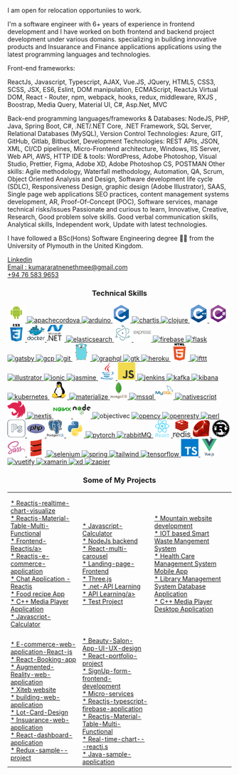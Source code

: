 <!DOCTYPE html>
<html lang="en">
<head>
    <meta charset="UTF-8">
    <meta name="viewport" content="width=device-width, initial-scale=1.0">
    <meta name="description" content="https://www.linkedin.com/in/nethmee-kumararatne-a93b051b7/">
    <meta name="keywords" content="Frontend Developer, ReactJs, Open for relocation">
    <meta name="author" content="Nethmee Kumararatne">
    <meta property="og:title" content="Nethmee Kumararatne">
    <meta property="og:description" content="I'm Nethmee Kumararatne. I'm a Software Engineer and have 6 years of experience in Frontend Development with React.Js and other frontend frameworks and programming languages. I have completed BSC(Hons)Software Engineering at University of Plymouth, United Kingdom in 2022. I worked in many foriegn national companies in previously. Now I'm lokking for a relocation opportunity to Singapore, Europe, Australiya, UK and USA countries.">
    <meta property="og:url" content="(https://nethmeekumararatne-portfolio.vercel.app/](https://nethmeekumararatne-portfolio.vercel.app/)">
    <meta property="og:type" content="website">
    <meta name="linkedin:title" content="Nethmee Kumararatne">
  <meta property="linkedin:url" content="https://www.linkedin.com/in/nethmee-kumararatne-a93b051b7/">
    <meta name="linkedin:description" content="Software Engineer | ReactJs Development | UIUX Design | Coding | QA & Testing | Debugging | Technical Support | Communication|| Open to relocate📌👋 || React || .NET || Web Services || SDLC || MySQL 💻🌏">
    <meta name="linkedin:image" content="(https://media.licdn.com/media/AAYQAQSOAAgAAQAAAAAAAB-zrMZEDXI2T62PSuT6kpB6qg.png)">
    <meta name="linkedin:card" content="summary_large_image">
      <meta property="medium:url" content="https://medium.com/@kumararatnenethmee">
     <meta property="medium:type" content="wesite">
</head>
<body>
   
<p align="left"> I am open for relocation opportuniies to work.</p>
<p align="left"> I'm a software engineer with 6+ years of experience in frontend development and I have worked on both frontend and backend project development under various domains.  specializing in building innovative products and Insuarance and Finance applications applications using the latest programming languages and technologies. 
<br/> 
<p>Front-end frameworks:</p>
<p>ReactJs, Javascript, Typescript, AJAX, Vue.JS, JQuery, HTML5, CSS3, SCSS, JSX, ES6, Eslint, DOM manipulation, ECMAScript, ReactJs Virtual DOM, React - Router, npm, webpack, hooks, redux, middleware, RXJS , Boostrap, Media Query, Material UI, C#, Asp.Net, MVC</p>

   Back-end programming languages/frameworks & Databases:
NodeJS, PHP, Java, Spring Boot, C#, .NET/.NET Core, .NET Framework, SQL Server, Relational Databases (MySQL), 
   Version Control Technologies: Azure, GIT, GitHub, Gitlab, Bitbucket,
Development Technologies: REST APIs, JSON, XML, CI/CD pipelines, Micro-Frontend architecture, Windows, IIS Server, Web API, AWS, HTTP
IDE & tools: WordPress, Adobe Photoshop, Visual Studio, Prettier, Figma, Adobe XD, Adobe Photoshop CS, POSTMAN
Other skills: Agile methodology, Waterfall methodology, Automation, QA, Scrum, Object Oriented Analysis and    Design, Software development life cycle (SDLC), Responsiveness Design, graphic design (Adobe Illustrator), SAAS, Single page web applications SEO practices, content management systems development, AR, Proof-Of-Concept (POC), Software services, manage technical risks/issues
Passionate and curious to learn, Innovative, Creative, Research, Good problem solve skills. Good verbal communication skills, Analytical skills, Independent work, Update with latest technologies. 
   
 I have followed a BSc(Hons) Software Engineering degree 👨‍🎓 from the University of Plymouth in the United Kingdom.</p>
<p align="left">
  <!--🌱
  <a href="https://nethmeekumararatne-portfolio.vercel.app/">Portfolio</a> 
 🌱-->
<a href="https://www.linkedin.com/in/nethmee-kumararatne-a93b051b7/" target="blank">Linkedin</a><br/>
<a href="kumararatnenethmee@gmail.com">Email : kumararatnenethmee@gmail.com</a> <br/>
<a href="+94765839653"> +94 76 583 9653 </a><br/>
 

 </p>

<h3 align="center"> Technical Skills </h3> 

<p align="left">  <a href="https://developer.android.com" target="_blank" rel="noreferrer"> <img src="https://raw.githubusercontent.com/devicons/devicon/master/icons/android/android-original-wordmark.svg" alt="android" width="40" height="40"/> </a> <a href="https://cordova.apache.org/" target="_blank" rel="noreferrer"> <img src="https://www.vectorlogo.zone/logos/apache_cordova/apache_cordova-icon.svg" alt="apachecordova" width="40" height="40"/> </a> <a href="https://www.arduino.cc/" target="_blank" rel="noreferrer"> <img src="https://cdn.worldvectorlogo.com/logos/arduino-1.svg" alt="arduino" width="40" height="40"/> </a>  <a href="https://www.cprogramming.com/" target="_blank" rel="noreferrer"> <img src="https://raw.githubusercontent.com/devicons/devicon/master/icons/c/c-original.svg" alt="c" width="40" height="40"/> </a>  <a href="https://www.chartjs.org" target="_blank" rel="noreferrer"> <img src="https://www.chartjs.org/media/logo-title.svg" alt="chartjs" width="40" height="40"/> </a> <a href="https://clojure.org/" target="_blank" rel="noreferrer"> <img src="https://upload.wikimedia.org/wikipedia/commons/5/5d/Clojure_logo.svg" alt="clojure" width="40" height="40"/> </a> <a href="https://www.w3schools.com/cpp/" target="_blank" rel="noreferrer"> <img src="https://raw.githubusercontent.com/devicons/devicon/master/icons/cplusplus/cplusplus-original.svg" alt="cplusplus" width="40" height="40"/> </a> <a href="https://www.w3schools.com/cs/" target="_blank" rel="noreferrer"> <img src="https://raw.githubusercontent.com/devicons/devicon/master/icons/csharp/csharp-original.svg" alt="csharp" width="40" height="40"/> </a> <a href="https://www.w3schools.com/css/" target="_blank" rel="noreferrer"> <img src="https://raw.githubusercontent.com/devicons/devicon/master/icons/css3/css3-original-wordmark.svg" alt="css3" width="40" height="40"/> </a> <a href="https://www.docker.com/" target="_blank" rel="noreferrer"> <img src="https://raw.githubusercontent.com/devicons/devicon/master/icons/docker/docker-original-wordmark.svg" alt="docker" width="40" height="40"/> </a> <a href="https://dotnet.microsoft.com/" target="_blank" rel="noreferrer"> <img src="https://raw.githubusercontent.com/devicons/devicon/master/icons/dot-net/dot-net-original-wordmark.svg" alt="dotnet" width="40" height="40"/> </a> <a href="https://www.elastic.co" target="_blank" rel="noreferrer"> <img src="https://www.vectorlogo.zone/logos/elastic/elastic-icon.svg" alt="elasticsearch" width="40" height="40"/> </a> <a href="https://www.electronjs.org" target="_blank" rel="noreferrer"> <img src="https://raw.githubusercontent.com/devicons/devicon/master/icons/electron/electron-original.svg" alt="electron" width="40" height="40"/> </a> <a href="https://expressjs.com" target="_blank" rel="noreferrer"> <img src="https://raw.githubusercontent.com/devicons/devicon/master/icons/express/express-original-wordmark.svg" alt="express" width="40" height="40"/> </a> <a href="https://firebase.google.com/" target="_blank" rel="noreferrer"> <img src="https://www.vectorlogo.zone/logos/firebase/firebase-icon.svg" alt="firebase" width="40" height="40"/> </a> <a href="https://flask.palletsprojects.com/" target="_blank" rel="noreferrer"> <img src="https://www.vectorlogo.zone/logos/pocoo_flask/pocoo_flask-icon.svg" alt="flask" width="40" height="40"/> </a> <a href="https://www.gatsbyjs.com/" target="_blank" rel="noreferrer"> <img src="https://www.vectorlogo.zone/logos/gatsbyjs/gatsbyjs-icon.svg" alt="gatsby" width="40" height="40"/> </a> <a href="https://cloud.google.com" target="_blank" rel="noreferrer"> <img src="https://www.vectorlogo.zone/logos/google_cloud/google_cloud-icon.svg" alt="gcp" width="40" height="40"/> </a> <a href="https://git-scm.com/" target="_blank" rel="noreferrer"> <img src="https://www.vectorlogo.zone/logos/git-scm/git-scm-icon.svg" alt="git" width="40" height="40"/> </a> <a href="https://golang.org" target="_blank" rel="noreferrer"> <img src="https://raw.githubusercontent.com/devicons/devicon/master/icons/go/go-original.svg" alt="go" width="40" height="40"/> </a>  <a href="https://graphql.org" target="_blank" rel="noreferrer"> <img src="https://www.vectorlogo.zone/logos/graphql/graphql-icon.svg" alt="graphql" width="40" height="40"/> </a> <a href="https://www.gtk.org/" target="_blank" rel="noreferrer"> <img src="https://upload.wikimedia.org/wikipedia/commons/7/71/GTK_logo.svg" alt="gtk" width="40" height="40"/> </a> <a href="https://heroku.com" target="_blank" rel="noreferrer"> <img src="https://www.vectorlogo.zone/logos/heroku/heroku-icon.svg" alt="heroku" width="40" height="40"/> </a> <a href="https://www.w3.org/html/" target="_blank" rel="noreferrer"> <img src="https://raw.githubusercontent.com/devicons/devicon/master/icons/html5/html5-original-wordmark.svg" alt="html5" width="40" height="40"/> </a> <a href="https://ifttt.com/" target="_blank" rel="noreferrer"> <img src="https://www.vectorlogo.zone/logos/ifttt/ifttt-ar21.svg" alt="ifttt" width="40" height="40"/> </a> <a href="https://www.adobe.com/in/products/illustrator.html" target="_blank" rel="noreferrer"> <img src="https://www.vectorlogo.zone/logos/adobe_illustrator/adobe_illustrator-icon.svg" alt="illustrator" width="40" height="40"/> </a> <a href="https://ionicframework.com" target="_blank" rel="noreferrer"> <img src="https://upload.wikimedia.org/wikipedia/commons/d/d1/Ionic_Logo.svg" alt="ionic" width="40" height="40"/> </a> <a href="https://jasmine.github.io/" target="_blank" rel="noreferrer"> <img src="https://www.vectorlogo.zone/logos/jasmine/jasmine-icon.svg" alt="jasmine" width="40" height="40"/> </a> <a href="https://www.java.com" target="_blank" rel="noreferrer"> <img src="https://raw.githubusercontent.com/devicons/devicon/master/icons/java/java-original.svg" alt="java" width="40" height="40"/> </a> <a href="https://developer.mozilla.org/en-US/docs/Web/JavaScript" target="_blank" rel="noreferrer"> <img src="https://raw.githubusercontent.com/devicons/devicon/master/icons/javascript/javascript-original.svg" alt="javascript" width="40" height="40"/> </a> <a href="https://www.jenkins.io" target="_blank" rel="noreferrer"> <img src="https://www.vectorlogo.zone/logos/jenkins/jenkins-icon.svg" alt="jenkins" width="40" height="40"/> </a> <a href="https://kafka.apache.org/" target="_blank" rel="noreferrer"> <img src="https://www.vectorlogo.zone/logos/apache_kafka/apache_kafka-icon.svg" alt="kafka" width="40" height="40"/><a href="https://www.elastic.co/kibana" target="_blank" rel="noreferrer"> <img src="https://www.vectorlogo.zone/logos/elasticco_kibana/elasticco_kibana-icon.svg" alt="kibana" width="40" height="40"/> </a> <a href="https://kubernetes.io" target="_blank" rel="noreferrer"> <img src="https://www.vectorlogo.zone/logos/kubernetes/kubernetes-icon.svg" alt="kubernetes" width="40" height="40"/> </a> <a href="https://www.linux.org/" target="_blank" rel="noreferrer"> <img src="https://raw.githubusercontent.com/devicons/devicon/master/icons/linux/linux-original.svg" alt="linux" width="40" height="40"/> </a>  </a> <a href="https://materializecss.com/" target="_blank" rel="noreferrer"> <img src="https://raw.githubusercontent.com/prplx/svg-logos/5585531d45d294869c4eaab4d7cf2e9c167710a9/svg/materialize.svg" alt="materialize" width="40" height="40"/> </a> <a href="https://www.mongodb.com/" target="_blank" rel="noreferrer"> <img src="https://raw.githubusercontent.com/devicons/devicon/master/icons/mongodb/mongodb-original-wordmark.svg" alt="mongodb" width="40" height="40"/> </a> <a href="https://www.microsoft.com/en-us/sql-server" target="_blank" rel="noreferrer"> <img src="https://www.svgrepo.com/show/303229/microsoft-sql-server-logo.svg" alt="mssql" width="40" height="40"/> </a> <a href="https://www.mysql.com/" target="_blank" rel="noreferrer"> <img src="https://raw.githubusercontent.com/devicons/devicon/master/icons/mysql/mysql-original-wordmark.svg" alt="mysql" width="40" height="40"/> </a> <a href="https://nativescript.org/" target="_blank" rel="noreferrer"> <img src="https://raw.githubusercontent.com/detain/svg-logos/780f25886640cef088af994181646db2f6b1a3f8/svg/nativescript.svg" alt="nativescript" width="40" height="40"/> </a> <a href="https://nestjs.com/" target="_blank" rel="noreferrer"> <img src="https://raw.githubusercontent.com/devicons/devicon/master/icons/nestjs/nestjs-plain.svg" alt="nestjs" width="40" height="40"/> </a> <a href="https://nextjs.org/" target="_blank" rel="noreferrer"> <img src="https://cdn.worldvectorlogo.com/logos/nextjs-2.svg" alt="nextjs" width="40" height="40"/> </a> <a href="https://www.nginx.com" target="_blank" rel="noreferrer"> <img src="https://raw.githubusercontent.com/devicons/devicon/master/icons/nginx/nginx-original.svg" alt="nginx" width="40" height="40"/> </a> <a href="https://nodejs.org" target="_blank" rel="noreferrer"> <img src="https://raw.githubusercontent.com/devicons/devicon/master/icons/nodejs/nodejs-original-wordmark.svg" alt="nodejs" width="40" height="40"/> </a> <img src="https://www.vectorlogo.zone/logos/apple_objectivec/apple_objectivec-icon.svg" alt="objectivec" width="40" height="40"/> </a> <a href="https://opencv.org/" target="_blank" rel="noreferrer"> <img src="https://www.vectorlogo.zone/logos/opencv/opencv-icon.svg" alt="opencv" width="40" height="40"/> </a> <a href="https://openresty.org/" target="_blank" rel="noreferrer"> <img src="https://openresty.org/images/logo.png" alt="openresty" width="40" height="40"/> </a> <a href="https://www.perl.org/" target="_blank" rel="noreferrer"> <img src="https://api.iconify.design/logos-perl.svg" alt="perl" width="40" height="40"/> </a> <a href="https://www.photoshop.com/en" target="_blank" rel="noreferrer"> <img src="https://raw.githubusercontent.com/devicons/devicon/master/icons/photoshop/photoshop-line.svg" alt="photoshop" width="40" height="40"/> </a> <a href="https://www.php.net" target="_blank" rel="noreferrer"> <img src="https://raw.githubusercontent.com/devicons/devicon/master/icons/php/php-original.svg" alt="php" width="40" height="40"/> </a> <a href="https://www.postgresql.org" target="_blank" rel="noreferrer"> <img src="https://raw.githubusercontent.com/devicons/devicon/master/icons/postgresql/postgresql-original-wordmark.svg" alt="postgresql" width="40" height="40"/> </a> <a href="https://www.python.org" target="_blank" rel="noreferrer"> <img src="https://raw.githubusercontent.com/devicons/devicon/master/icons/python/python-original.svg" alt="python" width="40" height="40"/> </a> <a href="https://pytorch.org/" target="_blank" rel="noreferrer"> <img src="https://www.vectorlogo.zone/logos/pytorch/pytorch-icon.svg" alt="pytorch" width="40" height="40"/> </a> <a href="https://www.rabbitmq.com" target="_blank" rel="noreferrer"> <img src="https://www.vectorlogo.zone/logos/rabbitmq/rabbitmq-icon.svg" alt="rabbitMQ" width="40" height="40"/> </a> <a href="https://reactjs.org/" target="_blank" rel="noreferrer"> <img src="https://raw.githubusercontent.com/devicons/devicon/master/icons/react/react-original-wordmark.svg" alt="react" width="40" height="40"/> </a> <a href="https://redis.io" target="_blank" rel="noreferrer"> <img src="https://raw.githubusercontent.com/devicons/devicon/master/icons/redis/redis-original-wordmark.svg" alt="redis" width="40" height="40"/> </a> <a href="https://www.ruby-lang.org/en/" target="_blank" rel="noreferrer"> <img src="https://raw.githubusercontent.com/devicons/devicon/master/icons/ruby/ruby-original.svg" alt="ruby" width="40" height="40"/> </a> <a href="https://www.rust-lang.org" target="_blank" rel="noreferrer"> <img src="https://raw.githubusercontent.com/devicons/devicon/master/icons/rust/rust-plain.svg" alt="rust" width="40" height="40"/> </a> <a href="https://sass-lang.com" target="_blank" rel="noreferrer"> <img src="https://raw.githubusercontent.com/devicons/devicon/master/icons/sass/sass-original.svg" alt="sass" width="40" height="40"/> </a> <a href="https://www.scala-lang.org" target="_blank" rel="noreferrer"> <img src="https://raw.githubusercontent.com/devicons/devicon/master/icons/scala/scala-original.svg" alt="scala" width="40" height="40"/> </a> <a href="https://www.selenium.dev" target="_blank" rel="noreferrer"> <img src="https://raw.githubusercontent.com/detain/svg-logos/780f25886640cef088af994181646db2f6b1a3f8/svg/selenium-logo.svg" alt="selenium" width="40" height="40"/> </a> <a href="https://spring.io/" target="_blank" rel="noreferrer"> <img src="https://www.vectorlogo.zone/logos/springio/springio-icon.svg" alt="spring" width="40" height="40"/> </a>  <a href="https://tailwindcss.com/" target="_blank" rel="noreferrer"> <img src="https://www.vectorlogo.zone/logos/tailwindcss/tailwindcss-icon.svg" alt="tailwind" width="40" height="40"/> </a> <a href="https://www.tensorflow.org" target="_blank" rel="noreferrer"> <img src="https://www.vectorlogo.zone/logos/tensorflow/tensorflow-icon.svg" alt="tensorflow" width="40" height="40"/> </a> <a href="https://www.typescriptlang.org/" target="_blank" rel="noreferrer"> <img src="https://raw.githubusercontent.com/devicons/devicon/master/icons/typescript/typescript-original.svg" alt="typescript" width="40" height="40"/> </a> <a href="https://vuejs.org/" target="_blank" rel="noreferrer"> <img src="https://raw.githubusercontent.com/devicons/devicon/master/icons/vuejs/vuejs-original-wordmark.svg" alt="vuejs" width="40" height="40"/> </a> <a href="https://vuetifyjs.com/en/" target="_blank" rel="noreferrer"> <img src="https://bestofjs.org/logos/vuetify.svg" alt="vuetify" width="40" height="40"/> </a> <a href="https://dotnet.microsoft.com/apps/xamarin" target="_blank" rel="noreferrer"> <img src="https://raw.githubusercontent.com/detain/svg-logos/780f25886640cef088af994181646db2f6b1a3f8/svg/xamarin.svg" alt="xamarin" width="40" height="40"/> </a> <a href="https://www.adobe.com/products/xd.html" target="_blank" rel="noreferrer"> <img src="https://cdn.worldvectorlogo.com/logos/adobe-xd.svg" alt="xd" width="40" height="40"/> </a> <a href="https://zapier.com" target="_blank" rel="noreferrer"> <img src="https://www.vectorlogo.zone/logos/zapier/zapier-icon.svg" alt="zapier" width="40" height="40"/> </a> </p>

<h3 align="center">Some of My Projects</h3> 
<table>
 <tr>
  <td>
   <p align="left">
  <a href="https://github.com/Nethmee5/Reactjs-realtime-chart-visualize">* Reactjs-realtime-chart-visualize </a><br/>
  <a href="https://github.com/Nethmee5/Reactjs-Material-Table-Multi-Functional">* Reactjs-Material-Table-Multi-Functional</a><br/>
  <a href="https://github.com/Nethmee5/Frontend-Reactjs">* Frontend-Reactjs/a><br/>
  <a href="https://github.com/Nethmee5/Reactjs-e-commerce-application">* Reactjs-e-commerce-application</a><br/>
  <a href="https://github.com/Nethmee5/chat-example">* Chat Application - Reactjs</a><br/>
  <a href="https://github.com/Nethmee5/Food-receipe-app-react">* Food recipe App</a><br/>
  <a href="https://github.com/Nethmee5/MediaPlayer-C-">* C++ Media Player Application</a><br/>
  <a href="https://github.com/Nethmee5/Calculator-Javascript">* Javascript-Calculator</a><br/>
  </td>
   <td>
  <a href="https://github.com/Nethmee5/Calculator-Javascript">* Javascript-Calculator</a><br/>
  <a href="https://github.com/Nethmee5/nodejs-backend">* NodeJs backend</a><br/>
  <a href="https://github.com/Nethmee5/React-multi-carousel">* React-multi-carousel</a><br/>
  <a href="https://github.com/Nethmee5/Landing-page-Frontend">* Landing-page-Frontend</a><br/>
  <a href="https://github.com/Nethmee5/three.js">* Three.js</a><br/>
  <a href="https://github.com/Nethmee5/.net-API">* .net-API Learning</a><br/>
  <a href="https://github.com/Nethmee5/Api-learning-new">* API Learning/a><br/>
  <a href="https://github.com/Nethmee5/Test">* Test Project</a><br/>
   </td>
  <td>
    <a href="https://github.com/Nethmee5/React-HTML-CSS-website-development">* Mountain website development</a><br/>
  <a href="https://github.com/Nethmee5/Smart-wastage-management-system">* IOT based Smart Waste Mangement System</a><br/>
  <a href="https://github.com/Nethmee5/Health-care-management-system">* Health Care Management System Mobile App</a><br/>
  <a href="https://github.com/Nethmee5/Library-Management-System-Database-Project">* Library Management System Database Application</a><br/>
  <a href="https://github.com/Nethmee5/Media-player-application-built-with-C-">* C++ Media Player Desktop Application</a><br/>


  </td>
 </tr>
 <tr>
  <td>
  <a href="https://github.com/Nethmee5/E-commerce-web-application-React-js">* E-commerce-web-application-React-js</a><br/>
  <a href="https://github.com/Nethmee5/React-Booking-app">* React-Booking-app</a><br/>
  <a href="https://github.com/Nethmee5/Augmented-Reality-web-application">* Augmented-Reality-web-application</a><br/>
  <a href="https://github.com/Nethmee5/website-xiteb">* Xiteb website </a><br/>
  <a href="https://github.com/Nethmee5/building-web-application">* building-web-application</a><br/>
  <a href="https://github.com/Nethmee5/Lot-Card-Design">* Lot-Card-Design</a><br/>
  <a href="https://github.com/Nethmee5/Insuarance-web-application">* Insuarance-web-application</a><br/>
  <a href="https://github.com/Nethmee5/React-dashboard-application">* React-dashboard-application</a><br/>
  <a href="https://github.com/Nethmee5/Redux-sample--project">* Redux-sample--project</a><br/>
  </td>
   <td>
  <a href="https://github.com/Nethmee5/Beauty-Salon-App-UI-UX-design">* Beauty-Salon-App-UI-UX-design</a><br/>
  <a href="https://github.com/Nethmee5/-React-portfolio-project">* React-portfolio-project</a><br/>
  <a href="https://github.com/Nethmee5/SignUp-form-frontend-development">* SignUp-form-frontend-development</a><br/>
  <a href="https://github.com/Nethmee5/Micro-services">* Micro-services</a><br/>
  <a href="https://github.com/Nethmee5/Reactjs-typescript-firebase-application">* Reactjs-typescript-firebase-application </a><br/>
  <a href="https://github.com/Nethmee5/Reactjs-Material-Table-Multi-Functional">* Reactjs-Material-Table-Multi-Functional</a><br/>
  <a href="https://github.com/Nethmee5/Real-time-chart---reactj.s">* Real-time-chart---reactj.s</a><br/>
  <a href="https://github.com/Nethmee5/Java-sample-application">* Java-sample-application</a><br/>
   </td>

 </tr>
</table>
</p>  
</body>
</html>
   
         
       
     



